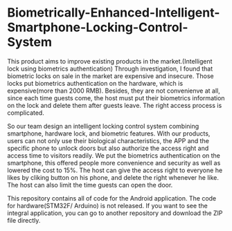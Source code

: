 # Biometrically-Enhanced-Intelligent-Smartphone-Locking-Control-System

This product aims to improve existing products in the market.(Intelligent lock using biometrics authentication) 
Through investigation, I found that biometric locks on sale in the market are expensive and insecure. Those locks put biometrics authentication
on the hardware, which is expensive(more than 2000 RMB). Besides, they are not convenienve at all, since each time guests come, the host
must put their biometrics information on the lock and delete them after guests leave. The right access process is complicated.

So our team design an intelligent locking control system combining smartphone, hardware lock, and biometric features. With our products, users can not only use their biological characteristics, the APP and the specific phone to unlock doors but also authorize the access right and access time to visitors readily. We put the biometrics authentication on the smartphone, this offered people more convenience and security as well as lowered the cost to 15%. The host can give the access right to everyone he likes by cliking button on his phone, and delete the right whenever he like. The host can also limit the time guests can open the door.

This repository contains all of code for the Android application. The code for hardware(STM32F/ Arduino) is not released. If you want to see the integral application, you can go to another repository and download the ZIP file directly.

